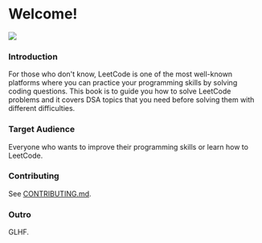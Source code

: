 # Welcome!

![](https://user-images.githubusercontent.com/35857179/168307611-1b28018b-fc98-4cff-88a6-d8312ac7bce6.png)

### Introduction

For those who don't know, LeetCode is one of the most well-known platforms where you can practice your programming skills by solving coding questions. This book is to guide you how to solve LeetCode problems and it covers DSA topics that you need before solving them with different difficulties.

### Target Audience

Everyone who wants to improve their programming skills or learn how to LeetCode.

### Contributing

See [CONTRIBUTING.md](CONTRIBUTING.md).

### Outro

GLHF.
